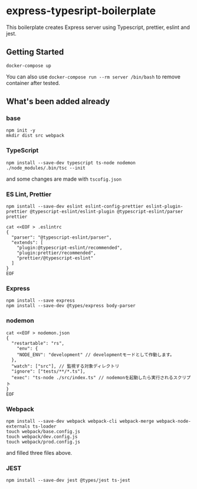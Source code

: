 # express-typesript-boilerplate
This boilerplate creates Express server using Typescript, prettier, eslint and jest.

## Getting Started
```
docker-compose up
```
You can also use `docker-compose run --rm server /bin/bash` to remove container after tested.

## What's been added already
### base
```
npm init -y 
mkdir dist src webpack
```

### TypeScript
```
npm install --save-dev typescript ts-node nodemon
./node_modules/.bin/tsc --init
```
and some changes are made with `tscofig.json`


### ES Lint, Prettier

```
npm isntall --save-dev eslint eslint-config-prettier eslint-plugin-prettier @typescript-eslint/eslint-plugin @typescript-eslint/parser prettier
```
```
cat <<EOF > .eslintrc
{
  "parser": "@typescript-eslint/parser",
  "extends": [
    "plugin:@typescript-eslint/recommended",
    "plugin:prettier/recommended",
    "prettier/@typescript-eslint"
  ]
}
EOF
```

### Express
```
npm install --save express
npm install --save-dev @types/express body-parser
```

### nodemon
```
cat <<EOF > nodemon.json
{
  "restartable": "rs",
    "env": {
    "NODE_ENV": "development" // developmentモードとして作動します。
  },
  "watch": ["src"], // 監視する対象ディレクトリ
  "ignore": ["tests/**/*.ts"],
  "exec": "ts-node ./src/index.ts" // nodemonを起動したら実行されるスクリプト
}
EOF
```

### Webpack
```
npm install --save-dev webpack webpack-cli webpack-merge webpack-node-externals ts-loader
touch webpack/base.config.js
touch webpack/dev.config.js
touch webpack/prod.config.js
```
and filled three files above.

### JEST
```
npm install --save-dev jest @types/jest ts-jest
```
